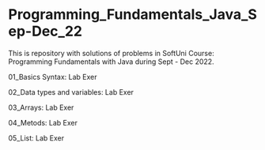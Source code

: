 # Programming_Fundamentals_Java_Sep-Dec_22
This is repository with solutions of problems in SoftUni Course: Programming Fundamentals with Java during Sept - Dec 2022.

01_Basics Syntax:
     Lab
	 Exer
	 
02_Data types and variables:
     Lab
	 Exer
	 
03_Arrays:
     Lab
	 Exer
	 
04_Metods:
     Lab
	 Exer
	 
05_List:
     Lab
	 Exer
